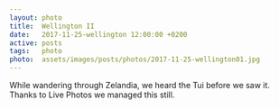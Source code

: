 ```yaml
---
layout: photo
title:  Wellington II
date:   2017-11-25-wellington 12:00:00 +0200
active: posts
tags:   photo
photo:  assets/images/posts/photos/2017-11-25-wellington01.jpg
---
```


While wandering through Zelandia, we heard the Tui before we saw
it. Thanks to Live Photos we managed this still.
